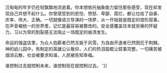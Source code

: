 沉甸甸的年岁仍在轻飘飘地流逝着。你本想依托抽象能力留住那些感受，现在却发现自己并想不起什么。你曾感受到的悲怆、愤怒、卑鄙、腐烂，都让位给了自豪、庆幸、伟大、正确。一切就像诺兰导演的一场梦，从一开始就是既定的钳形叙事。在声音被统一的世界里，记忆是最容易被篡改的。安全感覆盖住本就贫瘠的怀疑力，习以为常的割裂感无法阻止一场既定的崩溃发生。

命运的强盗店里，为众人抱薪者已然冻毙于风雪。为自由开道者已然困厄于荆棘。神的幼儿园中，有制定的英雄公认敬仰，人们的热泪盈眶让叙事完整。一切痛苦被烟消云散，社会被要求和谐，人民被告知幸福。

谁控制过去就控制未来，谁控制现在就控制过去。 '}]
